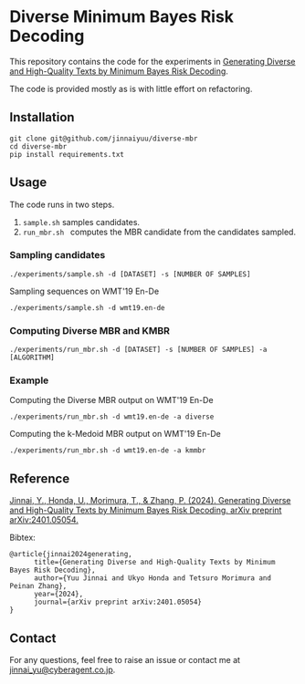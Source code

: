 # Diverse Minimum Bayes Risk Decoding

This repository contains the code for the experiments in [Generating Diverse and High-Quality Texts by Minimum Bayes Risk Decoding](https://arxiv.org/abs/2401.05054).

The code is provided mostly as is with little effort on refactoring.

## Installation

```
git clone git@github.com/jinnaiyuu/diverse-mbr
cd diverse-mbr
pip install requirements.txt
```

## Usage

The code runs in two steps.
1. `sample.sh` samples candidates.
2. `run_mbr.sh ` computes the MBR candidate from the candidates sampled.

### Sampling candidates

```
./experiments/sample.sh -d [DATASET] -s [NUMBER OF SAMPLES] 
```

Sampling sequences on WMT'19 En-De

```
./experiments/sample.sh -d wmt19.en-de
```

### Computing Diverse MBR and KMBR

```
./experiments/run_mbr.sh -d [DATASET] -s [NUMBER OF SAMPLES] -a [ALGORITHM]
```

### Example

Computing the Diverse MBR output on WMT'19 En-De

```
./experiments/run_mbr.sh -d wmt19.en-de -a diverse
```

Computing the k-Medoid MBR output on WMT'19 En-De

```
./experiments/run_mbr.sh -d wmt19.en-de -a kmmbr
```


## Reference

[Jinnai, Y., Honda, U., Morimura, T., & Zhang, P. (2024). Generating Diverse and High-Quality Texts by Minimum Bayes Risk Decoding. arXiv preprint arXiv:2401.05054.](https://arxiv.org/abs/2401.05054)

Bibtex:
```
@article{jinnai2024generating,
      title={Generating Diverse and High-Quality Texts by Minimum Bayes Risk Decoding}, 
      author={Yuu Jinnai and Ukyo Honda and Tetsuro Morimura and Peinan Zhang},
      year={2024},
      journal={arXiv preprint arXiv:2401.05054}
}
```

## Contact
For any questions, feel free to raise an issue or contact me at jinnai_yu@cyberagent.co.jp.
